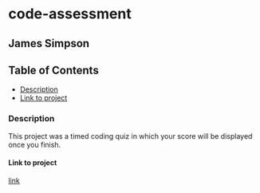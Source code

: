 # code-assessment

## James Simpson

## Table of Contents
- [Description](#description)
- [Link to project](#link-to-project)


### Description
This project was a timed coding quiz in which your score will be displayed once you finish.

#### Link to project
[link]()

